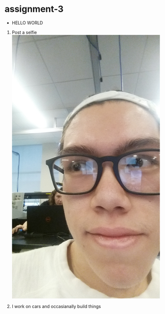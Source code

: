 # assignment-3

* HELLO WORLD


1. Post a selfie
![alt text][selfie]

[selfie]: 20180129_141353.jpg

2. I work on cars and occasianally build things
